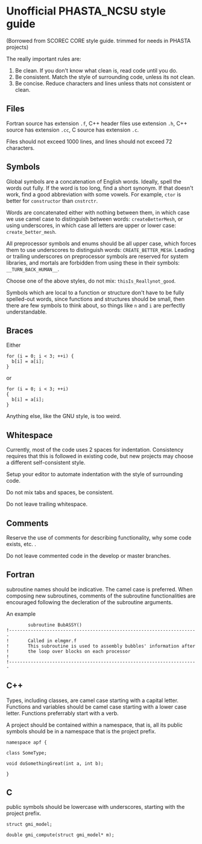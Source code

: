 # Unofficial PHASTA_NCSU style guide #
(Borrowed from SCOREC CORE style guide. trimmed for needs in PHASTA projects)

The really important rules are:

1. Be clean. If you don't know what clean is, read code until you do.
2. Be consistent. Match the style of surrounding code, unless its not clean.
3. Be concise. Reduce characters and lines unless thats not consistent or clean.

## Files ##

Fortran source has extension `.f`, C++ header files use extension `.h`, C++ source has extension `.cc`,
C source has extension `.c`. 

Files should not exceed 1000 lines,
and lines should not exceed 72 characters.

## Symbols ##

Global symbols are a concatenation of English words.
Ideally, spell the words out fully.
If the word is too long, find a short synonym.
If that doesn't work, find a good abbreviation with some vowels.
For example, `ctor` is better for `constructor` than `cnstrctr`.

Words are concatenated either with nothing between them, in which
case we use camel case to distinguish between words: `createBetterMesh`,
or using underscores, in which case all letters are upper or lower case:
`create_better_mesh`.

All preprocessor symbols and enums should be all upper case,
which forces them to use
underscores to distinguish words: `CREATE_BETTER_MESH`.
Leading or trailing underscores on preprocessor symbols
are reserved for system libraries,
and mortals are forbidden from using these in their symbols:
`__TURN_BACK_HUMAN__`.

Choose one of the above styles, do not mix: `thisIs_Reallynot_good`.

Symbols which are local to a function or structure
don't have to be fully spelled-out words,
since functions and structures should be small,
then there are few symbols to think about,
so things like `n` and `i` are perfectly understandable.

## Braces ##

Either

	for (i = 0; i < 3; ++i) {
	  b[i] = a[i];
	}

or

	for (i = 0; i < 3; ++i)
	{
	  b[i] = a[i];
	}

Anything else, like the GNU style, is too weird.

## Whitespace ##

Currently, most of the code uses 2 spaces for indentation.
Consistency requires that this is followed in existing code,
but new projects may choose a different self-consistent style.

Setup your editor to automate indentation with the style of surrounding code.

Do not mix tabs and spaces, be consistent.

Do not leave trailing whitespace.

## Comments ##

Reserve the use of comments for describing functionality, why some code exists, etc. .

Do not leave commented code in the develop or master branches.  

## Fortran ##

subroutine names should be indicative. The camel case is preferred.
When composing new subroutines, comments of the subroutine functionalities are 
encouraged following the decleration of the subroutine arguments. 

An example

        	subroutine BubASSY()
	!----------------------------------------------------------------------
	!       Called in elmgmr.f
	!       This subroutine is used to assembly bubbles' information after
	!       the loop over blocks on each processor
	!
	!----------------------------------------------------------------------


## C++ ##

Types, including classes, are camel case starting with a capital letter.
Functions and variables should be camel case starting with a lower case letter.
Functions preferrably start with a verb.

A project should be contained within a namespace, that is, all its public
symbols should be in a namespace that is the project prefix.

	namespace apf {

	class SomeType;

	void doSomethingGreat(int a, int b);

	}

## C ##

public symbols should be lowercase with underscores,
starting with the project prefix.

	struct gmi_model;

	double gmi_compute(struct gmi_model* m);

